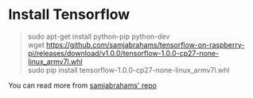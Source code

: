 # Install Tensorflow
> sudo apt-get install python-pip python-dev  
wget https://github.com/samjabrahams/tensorflow-on-raspberry-pi/releases/download/v1.0.0/tensorflow-1.0.0-cp27-none-linux_armv7l.whl  
sudo pip install tensorflow-1.0.0-cp27-none-linux_armv7l.whl  

You can read more from [samjabrahams' repo](https://github.com/samjabrahams/tensorflow-on-raspberry-pi#docker-image)
